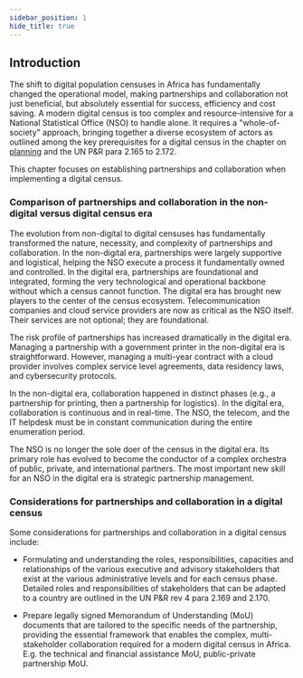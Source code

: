 ```yaml
---
sidebar_position: 1
hide_title: true 
---
```


## Introduction

The shift to digital population censuses in Africa has fundamentally changed the operational model, making partnerships and collaboration not just beneficial, but absolutely essential for success, efficiency and cost saving. A modern digital census is too complex and resource-intensive for a National Statistical Office (NSO) to handle alone. It requires a "whole-of-society" approach, bringing together a diverse ecosystem of actors as outlined among the key prerequisites for a digital census in the chapter on [planning](file:///C:/Users/ymersha/Downloads/e-cencus-handbook/Chapter11%20Partnerships%20and%20collaboration-to%20upload.docx#_Project_Planning_and) and the UN P&R para 2.165 to 2.172.

This chapter focuses on establishing partnerships and collaboration when implementing a digital census.

### Comparison of partnerships and collaboration in the non-digital versus digital census era

The evolution from non-digital to digital censuses has fundamentally transformed the nature, necessity, and complexity of partnerships and collaboration. In the non-digital era, partnerships were largely supportive and logistical, helping the NSO execute a process it fundamentally owned and controlled. In the digital era, partnerships are foundational and integrated, forming the very technological and operational backbone without which a census cannot function. The digital era has brought new players to the center of the census ecosystem. Telecommunication companies and cloud service providers are now as critical as the NSO itself. Their services are not optional; they are foundational.

The risk profile of partnerships has increased dramatically in the digital era. Managing a partnership with a government printer in the non-digital era is straightforward. However, managing a multi-year contract with a cloud provider involves complex service level agreements, data residency laws, and cybersecurity protocols.

In the non-digital era, collaboration happened in distinct phases (e.g., a partnership for printing, then a partnership for logistics). In the digital era, collaboration is continuous and in real-time. The NSO, the telecom, and the IT helpdesk must be in constant communication during the entire enumeration period.

The NSO is no longer the sole doer of the census in the digital era. Its primary role has evolved to become the conductor of a complex orchestra of public, private, and international partners. The most important new skill for an NSO in the digital era is strategic partnership management.

### Considerations for partnerships and collaboration in a digital census

Some considerations for partnerships and collaboration in a digital census include:

- Formulating and understanding the roles, responsibilities, capacities and relationships of the various executive and advisory stakeholders that exist at the various administrative levels and for each census phase. Detailed roles and responsibilities of stakeholders that can be adapted to a country are outlined in the UN P&R rev 4 para 2.169 and 2.170.

- Prepare legally signed Memorandum of Understanding (MoU) documents that are tailored to the specific needs of the partnership, providing the essential framework that enables the complex, multi-stakeholder collaboration required for a modern digital census in Africa. E.g. the technical and financial assistance MoU, public-private partnership MoU.